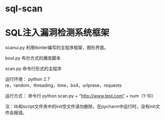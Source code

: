 # sql-scan
# SQL注入漏洞检测系统框架

scanui.py 利用tkinter编写的主程序框架，图形界面。

bool.py 布尔方式的爆库脚本

scan.py 命令行形式的主程序

运行环境： python 2.7  
          re，random，threading，time，bs4，urlprase，requests

运行方式： 命令行  python scan.py + “http://www.test.com” + num（1-10）

注：lib和script文件夹中的init空文件请勿删除，在pycharm中运行时，没有init文件会报错。
